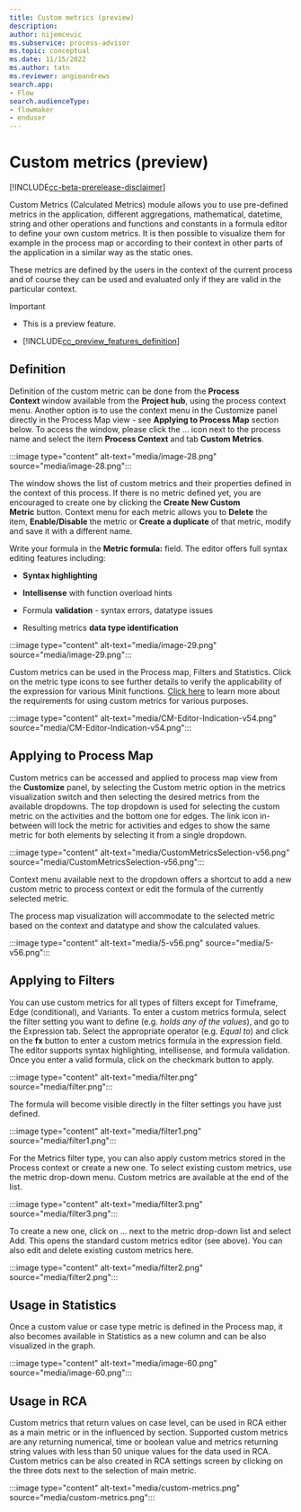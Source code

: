 ```yaml
---
title: Custom metrics (preview)
description:
author: nijemcevic
ms.subservice: process-advisor
ms.topic: conceptual
ms.date: 11/15/2022
ms.author: tatn
ms.reviewer: angieandrews
search.app:
- Flow
search.audienceType:
- flowmaker
- enduser
---
```


# Custom metrics (preview)

[!INCLUDE[cc-beta-prerelease-disclaimer](./includes/cc-beta-prerelease-disclaimer.md)]

Custom Metrics (Calculated Metrics) module allows you to use pre-defined metrics in the application, different aggregations, mathematical, datetime, string and other operations and functions and constants in a formula editor to define your own custom metrics. It is then possible to visualize them for example in the process map or according to their context in other parts of the application in a similar way as the static ones.

These metrics are defined by the users in the context of the current process and of course they can be used and evaluated only if they are valid in the particular context.

> [!IMPORTANT]
> - This is a preview feature.
>
> - [!INCLUDE[cc_preview_features_definition](includes/cc-preview-features-definition.md)]

## Definition

Definition of the custom metric can be done from the **Process Context** window available from the **Project hub**, using the process context menu. Another option is to use the context menu in the Customize panel directly in the Process Map view - see **Applying to Process Map** section below. To access the window, please click the ... icon next to the process name and select the item **Process Context** and tab **Custom Metrics**.

:::image type="content" alt-text="media/image-28.png" source="media/image-28.png":::

The window shows the list of custom metrics and their properties defined in the context of this process. If there is no metric defined yet, you are encouraged to create one by clicking the **Create New Custom Metric** button. Context menu for each metric allows you to **Delete** the item, **Enable/Disable** the metric or **Create a duplicate** of that metric, modify and save it with a different name.

Write your formula in the **Metric formula:** field. The editor offers full syntax editing features including:

- **Syntax highlighting**

- **Intellisense** with function overload hints

- Formula **validation** - syntax errors, datatype issues

- Resulting metrics **data type identification**

:::image type="content" alt-text="media/image-29.png" source="media/image-29.png":::

Custom metrics can be used in the Process map, Filters and Statistics. Click on the metric type icons to see further details to verify the applicability of the expression for various Minit functions. [Click here](requirements-for-application.md) to learn more about the requirements for using custom metrics for various purposes.

:::image type="content" alt-text="media/CM-Editor-Indication-v54.png" source="media/CM-Editor-Indication-v54.png":::

## Applying to Process Map

Custom metrics can be accessed and applied to process map view from the **Customize** panel, by selecting the Custom metric option in the metrics visualization switch and then selecting the desired metrics from the available dropdowns. The top dropdown is used for selecting the custom metric on the activities and the bottom one for edges. The link icon in-between will lock the metric for activities and edges to show the same metric for both elements by selecting it from a single dropdown.

:::image type="content" alt-text="media/CustomMetricsSelection-v56.png" source="media/CustomMetricsSelection-v56.png":::

Context menu available next to the dropdown offers a shortcut to add a new custom metric to process context or edit the formula of the currently selected metric.

The process map visualization will accommodate to the selected metric based on the context and datatype and show the calculated values.

:::image type="content" alt-text="media/5-v56.png" source="media/5-v56.png":::

## Applying to Filters

You can use custom metrics for all types of filters except for Timeframe, Edge (conditional), and Variants. To enter a custom metrics formula, select the filter setting you want to define (e.g. *holds any of the values*), and go to the Expression tab. Select the appropriate operator (e.g. *Equal to*) and click on the **fx** button to enter a custom metrics formula in the expression field. The editor supports syntax highlighting, intellisense, and formula validation. Once you enter a valid formula, click on the checkmark button to apply.

:::image type="content" alt-text="media/filter.png" source="media/filter.png":::

The formula will become visible directly in the filter settings you have just defined.

:::image type="content" alt-text="media/filter1.png" source="media/filter1.png":::

For the Metrics filter type, you can also apply custom metrics stored in the Process context or create a new one. To select existing custom metrics, use the metric drop-down menu. Custom metrics are available at the end of the list.

:::image type="content" alt-text="media/filter3.png" source="media/filter3.png":::

To create a new one, click on ... next to the metric drop-down list and select Add. This opens the standard custom metrics editor (see above). You can also edit and delete existing custom metrics here.

:::image type="content" alt-text="media/filter2.png" source="media/filter2.png":::

## Usage in Statistics

Once a custom value or case type metric is defined in the Process map, it also becomes available in Statistics as a new column and can be also visualized in the graph.

:::image type="content" alt-text="media/image-60.png" source="media/image-60.png":::

## Usage in RCA

Custom metrics that return values on case level, can be used in RCA either as a main metric or in the influenced by section. Supported custom metrics are any returning numerical, time or boolean value and metrics returning string values with less than 50 unique values for the data used in RCA.
Custom metrics can be also created in RCA settings screen by clicking on the three dots next to the selection of main metric.

:::image type="content" alt-text="media/custom-metrics.png" source="media/custom-metrics.png":::


